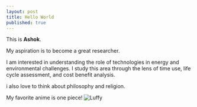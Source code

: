 ```yaml
---
layout: post
title: Hello World
published: true
---
```

This is **Ashok**. 

My aspiration is to become a great researcher. 

I am interested in understanding the role of technologies in energy and environmental challenges. I study this area through the lens of time use, life cycle assessment, and cost benefit analysis. 

i also love to think about philosophy and religion. 

My favorite anime is one piece!
![Luffy](axs5498.github.io/images/luffyxmeat_by_pinwheeleatery-d9azjox.jpg)
